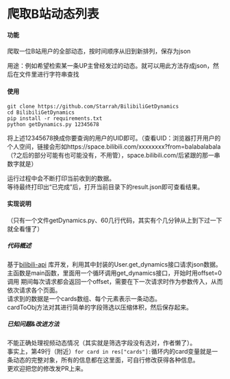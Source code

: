 爬取B站动态列表
===================================
#### 功能
爬取一位B站用户的全部动态，按时间顺序从旧到新排列，保存为json

用途：例如希望检索某一条UP主曾经发过的动态。就可以用此方法存成json，然后在文件里进行字符串查找

#### 使用
```shell
git clone https://github.com/Starrah/BilibiliGetDynamics
cd BilibiliGetDynamics
pip install -r requirements.txt
python getDynamics.py 12345678
```
将上述12345678换成你要查询的用户的UID即可。（查看UID：浏览器打开用户的个人空间，链接会形如https://space.bilibili.com/xxxxxxxx?from=balabalabala（?之后的部分可能有也可能没有，不用管），space.bilibili.com/后紧跟的那一串数字就是）

运行过程中会不断打印当前收到的数据。  
等待最终打印出“已完成”后，打开当前目录下的result.json即可查看结果。

#### 实现说明
（只有一个文件getDynamics.py、60几行代码，其实有个几分钟从上到下过一下就全看懂了）

##### 代码概述
基于[bilibili-api](https://github.com/Passkou/bilibili-api) 库开发，利用其中封装的User.get_dynamics接口请求json数据。 
主函数是main函数，里面用一个循环调用get_dynamics接口，开始时用offset=0调用
期间每次请求都会返回一个offset，需要在下一次请求时作为参数传入，从而依次请求各个页面。  
请求到的数据是一个cards数组、每个元素表示一条动态。  
cardToObj方法对其进行简单的字段筛选以压缩体积，然后保存起来。

##### 已知问题&改进方法
不能正确处理视频动态情况（其实就是筛选字段没有选对，作者懒了）。  
事实上，第49行（附近）`for card in res["cards"]:`循环内的card变量就是一条动态的完整对象，所有的信息都在这里面，可自行修改获得各种信息。  
更欢迎把您的修改发PR上来。
